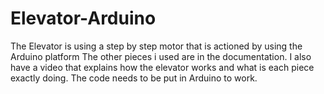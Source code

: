 # Elevator-Arduino
The Elevator is using a step by step motor that is actioned by using the Arduino platform
The other pieces i used are in the documentation.
I also have a video that explains how the elevator works and what is each piece exactly doing.
The code needs to be put in Arduino to work.
